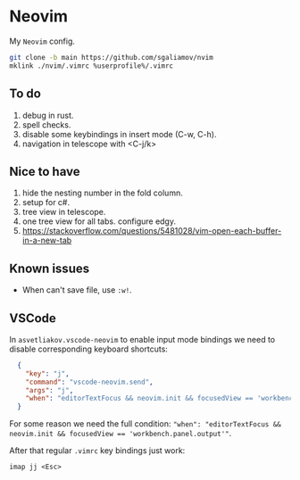 # Neovim

My `Neovim` config.

``` bash
git clone -b main https://github.com/sgaliamov/nvim
mklink ./nvim/.vimrc %userprofile%/.vimrc
```

## To do

1. debug in rust.
1. spell checks.
1. disable some keybindings in insert mode (C-w, C-h).
1. navigation in telescope with <C-j/k>

## Nice to have

1. hide the nesting number in the fold column.
1. setup for c#.
1. tree view in telescope.
1. one tree view for all tabs. configure edgy.
1. <https://stackoverflow.com/questions/5481028/vim-open-each-buffer-in-a-new-tab>

## Known issues

- When can't save file, use `:w!`.

## VSCode

In `asvetliakov.vscode-neovim` to enable input mode bindings we need to disable corresponding keyboard shortcuts:

``` json
  {
    "key": "j",
    "command": "vscode-neovim.send",
    "args": "j",
    "when": "editorTextFocus && neovim.init && focusedView == 'workbench.panel.output'"
  }

```

For some reason we need the full condition: `"when": "editorTextFocus && neovim.init && focusedView == 'workbench.panel.output'"`.

After that regular `.vimrc` key bindings just work:

``` vim
imap jj <Esc>
```
